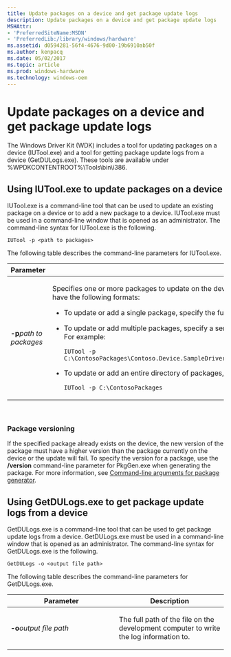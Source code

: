 ```yaml
---
title: Update packages on a device and get package update logs
description: Update packages on a device and get package update logs
MSHAttr:
- 'PreferredSiteName:MSDN'
- 'PreferredLib:/library/windows/hardware'
ms.assetid: d0594281-56f4-4676-9d00-19b6910ab50f
ms.author: kenpacq
ms.date: 05/02/2017
ms.topic: article
ms.prod: windows-hardware
ms.technology: windows-oem
---
```


# Update packages on a device and get package update logs


The Windows Driver Kit (WDK) includes a tool for updating packages on a device (IUTool.exe) and a tool for getting package update logs from a device (GetDULogs.exe). These tools are available under %WPDKCONTENTROOT%\\Tools\\bin\\i386.

## Using IUTool.exe to update packages on a device


IUTool.exe is a command-line tool that can be used to update an existing package on a device or to add a new package to a device. IUTool.exe must be used in a command-line window that is opened as an administrator. The command-line syntax for IUTool.exe is the following.

```
IUTool -p <path to packages>
```

The following table describes the command-line parameters for IUTool.exe.

<table>
<colgroup>
<col width="50%" />
<col width="50%" />
</colgroup>
<thead>
<tr class="header">
<th>Parameter</th>
<th>Description</th>
</tr>
</thead>
<tbody>
<tr class="odd">
<td><p><strong>-p</strong><em>path to packages</em></p></td>
<td><p>Specifies one or more packages to update on the device or to add to the device. The <em>path to packages</em> parameter can have the following formats:</p>
<ul>
<li><p>To update or add a single package, specify the full path to the package on the development computer.</p></li>
<li><p>To update or add multiple packages, specify a semicolon-delimited list of packages on the development computer. For example:</p>
<pre class="syntax" space="preserve"><code>IUTool -p C:\ContosoPackages\Contoso.Device.SampleDriver.spkg;C:\ContosoPackages\Contoso.Device.SampleApplication.spkg</code></pre></li>
<li><p>To update or add an entire directory of packages, specify the path to the directory. For example:</p>
<pre class="syntax" space="preserve"><code>IUTool -p C:\ContosoPackages</code></pre></li>
</ul>
<p></p></td>
</tr>
</tbody>
</table>

 

### Package versioning

If the specified package already exists on the device, the new version of the package must have a higher version than the package currently on the device or the update will fail. To specify the version for a package, use the **/version** command-line parameter for PkgGen.exe when generating the package. For more information, see [Command-line arguments for package generator](https://msdn.microsoft.com/library/windows/hardware/dn756636).

## Using GetDULogs.exe to get package update logs from a device


GetDULogs.exe is a command-line tool that can be used to get package update logs from a device. GetDULogs.exe must be used in a command-line window that is opened as an administrator. The command-line syntax for GetDULogs.exe is the following.

```
GetDULogs -o <output file path>
```

The following table describes the command-line parameters for GetDULogs.exe.

<table>
<colgroup>
<col width="50%" />
<col width="50%" />
</colgroup>
<thead>
<tr class="header">
<th>Parameter</th>
<th>Description</th>
</tr>
</thead>
<tbody>
<tr class="odd">
<td><p><strong>-o</strong><em>output file path</em></p></td>
<td><p>The full path of the file on the development computer to write the log information to.</p></td>
</tr>
</tbody>
</table>

 

 

 






